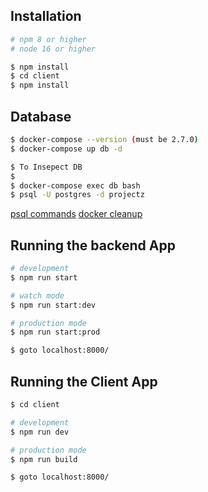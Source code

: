 
## Installation

```bash
# npm 8 or higher
# node 16 or higher

$ npm install
$ cd client
$ npm install
```

## Database

```bash
$ docker-compose --version (must be 2.7.0)
$ docker-compose up db -d

$ To Insepect DB
$
$ docker-compose exec db bash
$ psql -U postgres -d projectz

```
[psql commands](https://www.postgresqltutorial.com/postgresql-administration/psql-commands/)
[docker cleanup](https://www.digitalocean.com/community/tutorials/how-to-remove-docker-images-containers-and-volumes/)


## Running the backend App

```bash
# development
$ npm run start

# watch mode
$ npm run start:dev

# production mode
$ npm run start:prod

$ goto localhost:8000/

```

## Running the Client App

```bash
$ cd client

# development
$ npm run dev

# production mode
$ npm run build

$ goto localhost:8000/
```
